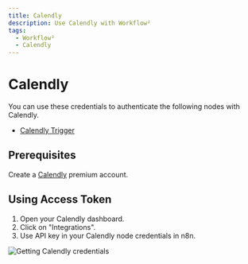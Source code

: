```yaml
---
title: Calendly
description: Use Calendly with Workflow²
tags:
  - Workflow²
  - Calendly
---
```

# Calendly

You can use these credentials to authenticate the following nodes with Calendly.
- [Calendly Trigger](/workflow/integrations/trigger-nodes/n8n-nodes-base.calendlyTrigger/)

## Prerequisites

Create a [Calendly](https://www.calendly.com/) premium account.

## Using Access Token

1. Open your Calendly dashboard.
2. Click on "Integrations".
3. Use API key in your Calendly node credentials in n8n.


![Getting Calendly credentials](/_images/integrations/credentials/calendly/using-access-token.gif)
